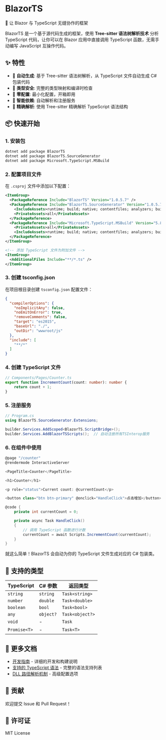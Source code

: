 # BlazorTS

🚀 让 Blazor 与 TypeScript 无缝协作的框架

BlazorTS 是一个基于源代码生成的框架，使用 **Tree-sitter 语法树解析技术** 分析 TypeScript 代码，让你可以在 Blazor 应用中直接调用 TypeScript 函数，无需手动编写 JavaScript 互操作代码。

## ✨ 特性

- 🔄 **自动生成**: 基于 Tree-sitter 语法树解析，从 TypeScript 文件自动生成 C# 包装代码
- 🎯 **类型安全**: 完整的类型映射和编译时检查
- 🚀 **零配置**: 最小化配置，开箱即用
- 🔧 **智能依赖**: 自动解析和注册服务
- 🌳 **精确解析**: 使用 Tree-sitter 精确解析 TypeScript 语法结构

## 📦 快速开始

### 1. 安装包

```bash
dotnet add package BlazorTS
dotnet add package BlazorTS.SourceGenerator
dotnet add package Microsoft.TypeScript.MSBuild
```

### 2. 配置项目文件

在 `.csproj` 文件中添加以下配置：

```xml
<ItemGroup>
  <PackageReference Include="BlazorTS" Version="1.0.5.7" />
  <PackageReference Include="BlazorTS.SourceGenerator" Version="1.0.5.7" OutputItemType="Analyzer" ReferenceOutputAssembly="true">
    <IncludeAssets>runtime; build; native; contentfiles; analyzers; buildtransitive</IncludeAssets>
    <PrivateAssets>all</PrivateAssets>
  </PackageReference>
  <PackageReference Include="Microsoft.TypeScript.MSBuild" Version="5.8.3">
    <PrivateAssets>all</PrivateAssets>
    <IncludeAssets>runtime; build; native; contentfiles; analyzers; buildtransitive</IncludeAssets>
  </PackageReference>
</ItemGroup>

<!-- 添加 TypeScript 文件为附加文件 -->
<ItemGroup>
  <AdditionalFiles Include="**/*.ts" />
</ItemGroup>
```

### 3. 创建 tsconfig.json

在项目根目录创建 `tsconfig.json` 配置文件：

```json
{
  "compilerOptions": {
    "noImplicitAny": false,
    "noEmitOnError": true,
    "removeComments": false,
    "target": "es2015",
    "baseUrl": "./",
    "outDir": "wwwroot/js"
  },
  "include": [
    "**/*"
  ]
}
```

### 4. 创建 TypeScript 文件

```typescript
// Components/Pages/Counter.ts
export function IncrementCount(count: number): number {
    return count + 1;
}
```

### 5. 注册服务

```csharp
// Program.cs
using BlazorTS.SourceGenerator.Extensions;

builder.Services.AddScoped<BlazorTS.ScriptBridge>();
builder.Services.AddBlazorTSScripts();  // 自动注册所有TSInterop服务


```

### 6. 在组件中使用

```csharp
@page "/counter"
@rendermode InteractiveServer

<PageTitle>Counter</PageTitle>

<h1>Counter</h1>

<p role="status">Current count: @currentCount</p>

<button class="btn btn-primary" @onclick="HandleClick">点击增加</button>

@code {
    private int currentCount = 0;

    private async Task HandleClick()
    {
        // 调用 TypeScript 函数进行计数
        currentCount = await Scripts.IncrementCount(currentCount);
    }
}
```

就这么简单！BlazorTS 会自动为你的 TypeScript 文件生成对应的 C# 包装类。

## 🔧 支持的类型

| TypeScript | C# 参数 | 返回类型 |
|------------|---------|----------|
| `string` | `string` | `Task<string>` |
| `number` | `double` | `Task<double>` |
| `boolean` | `bool` | `Task<bool>` |
| `any` | `object?` | `Task<object?>` |
| `void` | - | `Task` |
| `Promise<T>` | - | `Task<T>` |

## 📖 更多文档

- [开发指南](docs/开发指南.md) - 详细的开发和构建说明
- [支持的 TypeScript 语法](docs/支持的TypeScript语法.md) - 完整的语法支持列表
- [DLL 路径解析机制](docs/dll路径解析机制文档.md) - 高级配置选项

## 🤝 贡献

欢迎提交 Issue 和 Pull Request！

## 📄 许可证

MIT License